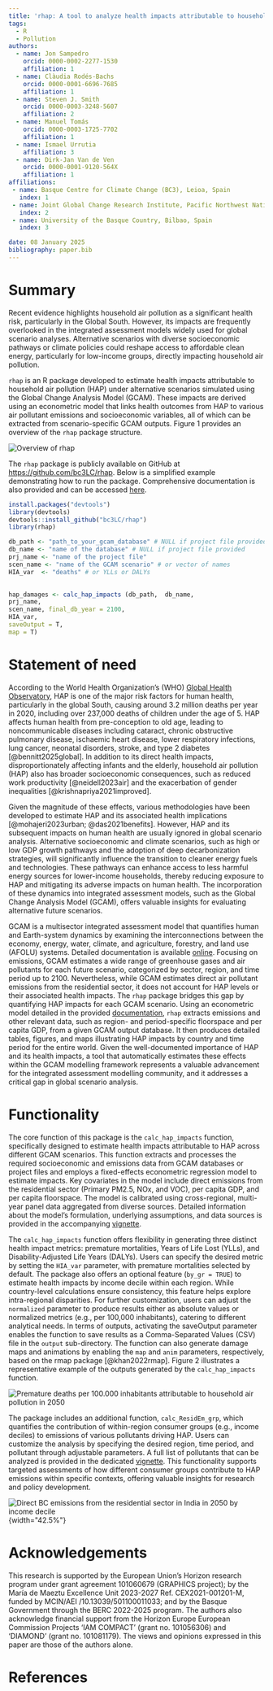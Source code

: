 ```yaml
---
title: 'rhap: A tool to analyze health impacts attributable to household air pollution'
tags:
  - R
  - Pollution
authors:
  - name: Jon Sampedro
    orcid: 0000-0002-2277-1530
    affiliation: 1
  - name: Clàudia Rodés-Bachs
    orcid: 0000-0001-6696-7685
    affiliation: 1
  - name: Steven J. Smith
    orcid: 0000-0003-3248-5607
    affiliation: 2
  - name: Manuel Tomás
    orcid: 0000-0003-1725-7702
    affiliation: 1
  - name: Ismael Urrutia
    affiliation: 3
  - name: Dirk-Jan Van de Ven
    orcid: 0000-0001-9120-564X
    affiliation: 1
affiliations:
 - name: Basque Centre for Climate Change (BC3), Leioa, Spain
   index: 1
 - name: Joint Global Change Research Institute, Pacific Northwest National Laboratory, College Park, MD, USA
   index: 2
 - name: University of the Basque Country, Bilbao, Spain
   index: 3

date: 08 January 2025
bibliography: paper.bib
---
```

# Summary
Recent evidence highlights household air pollution as a significant health risk, particularly in the Global South. 
However, its impacts are frequently overlooked in the integrated assessment models widely used for global scenario analyses.
Alternative scenarios with diverse socioeconomic pathways or climate policies could reshape access to affordable clean energy, particularly for low-income groups, directly impacting household air pollution.

`rhap` is an R package developed to estimate health impacts attributable to household air pollution (HAP) under alternative scenarios simulated using the Global Change Analysis Model (GCAM). 
These impacts are derived using an econometric model that links health outcomes from HAP to various air pollutant emissions and socioeconomic variables, all of which can be extracted from scenario-specific GCAM outputs. 
Figure 1 provides an overview of the `rhap` package structure.

![Overview of `rhap`](figure_rhap.png)

The `rhap` package is publicly available on GitHub at https://github.com/bc3LC/rhap. Below is a simplified example demonstrating how to run the package. 
Comprehensive documentation is also provided and can be accessed [here](https://bc3lc.github.io/rhap/index.html).

```r
install.packages("devtools")
library(devtools)
devtools::install_github("bc3LC/rhap")
library(rhap)

db_path <- "path_to_your_gcam_database" # NULL if project file provided
db_name <- "name of the database" # NULL if project file provided
prj_name <- "name of the project file"
scen_name <- "name of the GCAM scenario" # or vector of names
HIA_var  <- "deaths" # or YLLs or DALYs

 
hap_damages <- calc_hap_impacts (db_path,  db_name, 
prj_name,
scen_name, final_db_year = 2100,
HIA_var,
saveOutput = T, 
map = T) 


```


# Statement of need

According to the World Health Organization’s (WHO) [Global Health Observatory]( https://www.who.int/data/gho/data/indicators/indicator-details/GHO/household-air-pollution-attributable-deaths), 
HAP is one of the major risk factors for human health, particularly in the global South, causing around 3.2 million deaths per year in 2020, including over 237,000 deaths of children under the age of 5. 
HAP affects human health from pre-conception to old age, leading to noncommunicable diseases including cataract, chronic obstructive pulmonary disease, ischaemic heart disease, lower respiratory infections, lung cancer, neonatal disorders, stroke, and type 2 diabetes [@bennitt2025global]. 
In addition to its direct health impacts, disproportionately affecting infants and the elderly, household air pollution (HAP) also has broader socioeconomic consequences, 
such as reduced work productivity [@neidell2023air] and the exacerbation of gender inequalities [@krishnapriya2021improved].

Given the magnitude of these effects, various methodologies have been developed to estimate HAP and its associated health implications [@mohajeri2023urban; @das2021benefits]. 
However, HAP and its subsequent impacts on human health are usually ignored in global scenario analysis. 
Alternative socioeconomic and climate scenarios, such as high or low GDP growth pathways and the adoption of deep decarbonization strategies, will significantly influence the transition to cleaner energy fuels and technologies.
These pathways can enhance access to less harmful energy sources for lower-income households, thereby reducing exposure to HAP and mitigating its adverse impacts on human health.
The incorporation of these dynamics into integrated assessment models, such as the Global Change Analysis Model (GCAM), offers valuable insights for evaluating alternative future scenarios.

GCAM is a multisector integrated assessment model that quantifies human and Earth-system dynamics by examining the interconnections between the economy, energy, water, climate, and agriculture, forestry, and land use (AFOLU) systems. 
Detailed documentation is available [online](https://github.com/JGCRI/gcam-doc). 
Focusing on emissions, GCAM estimates a wide range of greenhouse gases and air pollutants for each future scenario, categorized by sector, region, and time period up to 2100. 
Nevertheless, while GCAM estimates direct air pollutant emissions from the residential sector, it does not account for HAP levels or their associated health impacts. 
The `rhap` package bridges this gap by quantifying HAP impacts for each GCAM scenario. 
Using an econometric model detailed in the provided [documentation]( https://bc3lc.github.io/rhap/articles/fit_model.html), `rhap` extracts emissions and other relevant data, such as region- and period-specific floorspace and per capita GDP, from a given GCAM output database. 
It then produces detailed tables, figures, and maps illustrating HAP impacts by country and time period for the entire world. 
Given the well-documented importance of HAP and its health impacts, a tool that automatically estimates these effects within the GCAM modelling framework represents a valuable advancement for the integrated assessment modelling community, 
and it addresses a critical gap in global scenario analysis.



# Functionality
The core function of this package is the `calc_hap_impacts` function, specifically designed to estimate health impacts attributable to HAP across different GCAM scenarios. 
This function extracts and processes the required socioeconomic and emissions data from GCAM databases or project files and employs a fixed-effects econometric regression model to estimate impacts. 
Key covariates in the model include direct emissions from the residential sector (Primary PM2.5, NOx, and VOC), per capita GDP, and per capita floorspace.
The model is calibrated using cross-regional, multi-year panel data aggregated from diverse sources. 
Detailed information about the model’s formulation, underlying assumptions, and data sources is provided in the accompanying [vignette](https://bc3lc.github.io/rhap/articles/fit_model.html). 

The `calc_hap_impacts` function offers flexibility in generating three distinct health impact metrics: premature mortalities, Years of Life Lost (YLLs), and Disability-Adjusted Life Years (DALYs). 
Users can specify the desired metric by setting the `HIA_var` parameter, with premature mortalities selected by default. 
The package also offers an optional feature (`by_gr = TRUE`) to estimate health impacts by income decile within each region. While country-level calculations ensure consistency, this feature helps explore intra-regional disparities.
For further customization, users can adjust the `normalized` parameter to produce results either as absolute values or normalized metrics (e.g., per 100,000 inhabitants), catering to different analytical needs. 
In terms of outputs, activating the saveOutput parameter enables the function to save results as a Comma-Separated Values (CSV) file in the `output` sub-directory. 
The function can also generate damage maps and animations by enabling the `map` and `anim` parameters, respectively, based on the rmap package [@khan2022rmap].
Figure 2 illustrates a representative example of the outputs generated by the `calc_hap_impacts` function.

![Premature deaths per 100.000 inhabitants attributable to household air pollution in 2050](map_base_2050.png)

The package includes an additional function, `calc_ResidEm_grp`, which quantifies the contribution of within-region consumer groups (e.g., income deciles) to emissions of various pollutants driving HAP. 
Users can customize the analysis by specifying the desired region, time period, and pollutant through adjustable parameters. 
A full list of pollutants that can be analyzed is provided in the dedicated [vignette](https://bc3lc.github.io/rhap/articles/ResidEm_grp.html). 
This functionality supports targeted assessments of how different consumer groups contribute to HAP emissions within specific contexts, offering valuable insights for research and policy development. 

![Direct BC emissions from the residential sector in India in 2050 by income decile](example_gr.png){width="42.5%"}

# Acknowledgements
This research is supported by the European Union’s Horizon research program under grant agreement 101060679 (GRAPHICS project); 
by the María de Maeztu Excellence Unit 2023-2027 Ref. CEX2021-001201-M, funded by MCIN/AEI /10.13039/501100011033; 
and by the Basque Government through the BERC 2022-2025 program. The authors also acknowledge financial support from the Horizon Europe European Commission Projects ‘IAM COMPACT’ (grant no. 101056306) and ‘DIAMOND’ (grant no. 101081179). 
The views and opinions expressed in this paper are those of the authors alone.

# References
